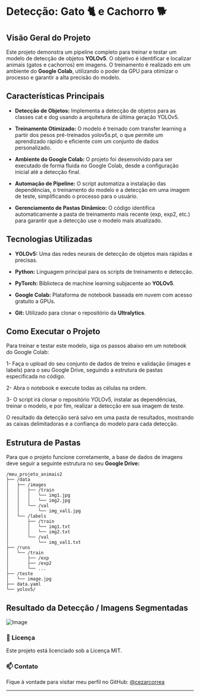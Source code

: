 # Detecção: Gato 🐈 e Cachorro 🐕


## Visão Geral do Projeto

Este projeto demonstra um pipeline completo para treinar e testar um modelo de detecção de objetos **YOLOv5**. O objetivo é identificar e localizar animais (gatos e cachorros) em imagens. O treinamento é realizado em um ambiente do **Google Colab**, utilizando o poder da GPU para otimizar o processo e garantir a alta precisão do modelo.

## Características Principais

- **Detecção de Objetos:** Implementa a detecção de objetos para as classes cat e dog usando a arquitetura de última geração YOLOv5.

- **Treinamento Otimizado:** O modelo é treinado com transfer learning a partir dos pesos pré-treinados yolov5s.pt, o que permite um aprendizado rápido e eficiente com um conjunto de dados personalizado.

- **Ambiente do Google Colab:** O projeto foi desenvolvido para ser executado de forma fluida no Google Colab, desde a configuração inicial até a detecção final.

- **Automação de Pipeline:** O script automatiza a instalação das dependências, o treinamento do modelo e a detecção em uma imagem de teste, simplificando o processo para o usuário.

- **Gerenciamento de Pastas Dinâmico:** O código identifica automaticamente a pasta de treinamento mais recente (exp, exp2, etc.) para garantir que a detecção use o modelo mais atualizado.

## Tecnologias Utilizadas

- **YOLOv5:** Uma das redes neurais de detecção de objetos mais rápidas e precisas.

- **Python:** Linguagem principal para os scripts de treinamento e detecção.

- **PyTorch:** Biblioteca de machine learning subjacente ao **YOLOv5**.

- **Google Colab:** Plataforma de notebook baseada em nuvem com acesso gratuito a GPUs.

- **Git:** Utilizado para clonar o repositório da **Ultralytics**.

## Como Executar o Projeto

Para treinar e testar este modelo, siga os passos abaixo em um notebook do Google Colab:

1- Faça o upload do seu conjunto de dados de treino e validação (images e labels) para o seu Google Drive, seguindo a estrutura de pastas especificada no código.

2- Abra o notebook e execute todas as células na ordem.

3- O script irá clonar o repositório YOLOv5, instalar as dependências, treinar o modelo, e por fim, realizar a detecção em sua imagem de teste.

O resultado da detecção será salvo em uma pasta de resultados, mostrando as caixas delimitadoras e a confiança do modelo para cada detecção.

## Estrutura de Pastas

Para que o projeto funcione corretamente, a base de dados de imagens deve seguir a seguinte estrutura no seu **Google Drive:**

```
/meu_projeto_animais2
├── /data
│   ├── /images
│   │   ├── /train
│   │   │   └── img1.jpg
│   │   │   └── img2.jpg
│   │   └── /val
│   │       └── img_val1.jpg
│   └── /labels
│       ├── /train
│       │   └── img1.txt
│       │   └── img2.txt
│       └── /val
│           └── img_val1.txt
├── /runs
│   └── /train
│       ├── /exp
│       ├── /exp2
│       └── ...
├── /teste
│   └── image.jpg
├── data.yaml
└── yolov5/
```

## Resultado da Detecção / Imagens Segmentadas

![Image](https://github.com/user-attachments/assets/5dbc6472-bddb-4906-b651-1d840cc9d975)

### 📜 Licença
Este projeto está licenciado sob a Licença MIT.

### 📫 Contato

Fique à vontade para visitar meu perfil no GitHub: [@cezarcorrea](https://github.com/cezarcorrea)

---
